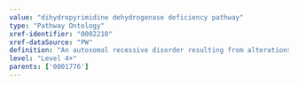 ```yaml
---
value: "dihydropyrimidine dehydrogenase deficiency pathway"
type: "Pathway Ontology"
xref-identifier: "0002210"
xref-dataSource: "PW"
definition: "An autosomal recessive disorder resulting from alterations in pyrimidine degradation pathway due to mutations in dihydropyrimidine gene (DPYD). DPYD catalyzes the initial and rate-limiting step in pyrimidine bases (uracil and thymine) catabolism."
level: "Level 4+"
parents: ['0001776']
---
```

